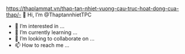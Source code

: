 https://thaplammat.vn/thap-tan-nhiet-vuong-cau-truc-hoat-dong-cua-thap/- 👋 Hi, I’m @ThaptannhietTPC
- 👀 I’m interested in ...
- 🌱 I’m currently learning ...
- 💞️ I’m looking to collaborate on ...
- 📫 How to reach me ...

<!---
ThaptannhietTPC/ThaptannhietTPC is a ✨ special ✨ repository because its `README.md` (this file) appears on your GitHub profile.
You can click the Preview link to take a look at your changes.
--->
